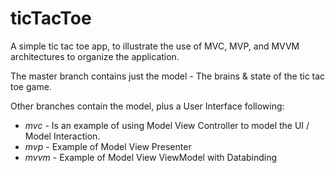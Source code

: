 # ticTacToe

A simple tic tac toe app, to illustrate the use of MVC, MVP, and MVVM architectures to organize the application.

The master branch contains just the model - The brains & state of the tic tac toe game.

Other branches contain the model, plus a User Interface following:
* *mvc* - Is an example of using Model View Controller to model the UI / Model Interaction.
* *mvp* - Example of Model View Presenter
* *mvvm* - Example of Model View ViewModel with Databinding 



